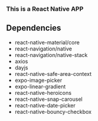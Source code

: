 ### This is a React Native APP

## Dependencies

- react-native-material/core
- react-navigation/native
- react-navigation/native-stack
- axios
- dayjs
- react-native-safe-area-context
- expo-image-picker
- expo-linear-gradient
- react-native-heroicons
- react-native-snap-carousel
- react-native-date-picker
- react-native-bouncy-checkbox


